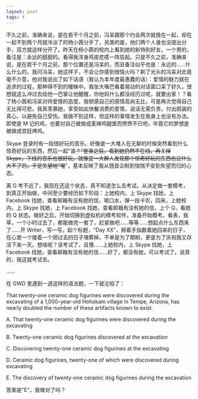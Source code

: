 ```yaml
---
layout: post
tags: Y
---
```


不久之前，准确来说，是在若干个月之前，冯呆跟那个约会两次就挽在一起，却在一起不到两个月就冷淡了的杨小茜分手了，另类的是，他们两个人谁也没提出分手，双方就这样分开了。昨天在杨小茜的校内上看到她的新特别好友，一个男的，备注是：永远的甜甜的。看得我浑身鸡皮疙瘩一阵狂起。只是不久之前，准确来说，是在若干个月之前，那个位置还是冯呆的，而且备注似乎也是：永远的……什么什么的。我问冯呆，她这样子，不会让你感到很恼火吗？剃了光头的冯呆对此竟毫不介意，他对我说出了如下话语（我认为本年度最愚蠢的话）：爱情的魅力就在追求的过程，那种得不到的暧昧中。我张大嘴巴看着晃动的对话窗口呆了好久，很想就这么冲过去给他一巴掌让他醒醒，你他妈什么都没经历过呢，就要出家！？看了杨小茜和冯呆对待爱情的态度，我顿感自己的感情高尚无比，可是再次觉得自己无比得可悲。我真羡慕她，享受如此快餐消费的爱情，说话无需负责，付出假装的真心，以避免自己受伤。我做不到这样，但这样的事情发生在我身上也没有办法。即使是 M 记的鸡，也要对自己被做成麦辣鸡腿堡而愤愤不已吧，毕竟它的梦想是被做成宫廷烤鸡。



Skype 登录时有一段很好玩的音乐。好像是一大堆人在无聊的时候突然看到什么惊奇好玩的东西，然后一起"诶<del>？"登录之后，看到她仍然不在线，再关掉 Skype，下线的音乐也很好玩，就像是一大群人发现那个惊奇好玩的东西也没什么大不了的，于是失望地"喔</del>"，基本反映了我从翘首企盼到惴惴不安到失望而归的心态。



离 G 考不远了，我现在还这个状态，真不知道怎么去考试。从决定做一套模考，到真正开始做，中间至少要经历如下阶段：上她校内，上 Skype 找她，上 Facebook 找她，查看邮箱有没有她的信，喝口水，弹一段卡农，回来，上她校内，上 Skype 找她，上 Facebook 找她，查看邮箱有没有她的信，上个 Q，看她的 Q 状态。做好之后，开始切换到虚拟机的模考软件，准备开始模考。看表，我草，一个小时过去了，都能做完一套了，赶紧做吧……等等……想起点什么东西来了……开 Writer，写一写，起个标题，"Day XX"，掰着手指数着她回来的日子，在心里一个接着一个把过去的日子埋葬掉，不单是为了期盼，更是为了庆祝我又存活下来一天。想啥呢？该考试了，且慢……上她校内，上 Skype 找她，上 Facebook 找她，查看邮箱有没有她的信……好了，都没有她，可以考试了。说真的，我这就考试去。



……



在 GWD 里遇到一道这样的语法题，一下就沦陷了：

That twenty-one ceramic dog figurines were discovered during the excavating of a 1,000-year-old Hohokam village in Tempe, Arizona, has nearly doubled the number of these artifacts known to exist.

A. That twenty-one ceramic dog figurines were discovered during the excavating

B. Twenty-one ceramic dog figurines discovered at the excavation

C. Discovering twenty-one ceramic dog figurines at the excavating

D. Ceramic dog figurines, twenty-one of which were discovered during excavating

E. The discovery of twenty-one ceramic dog figurines during the excavation



答案是"E"，我做对了吗？
